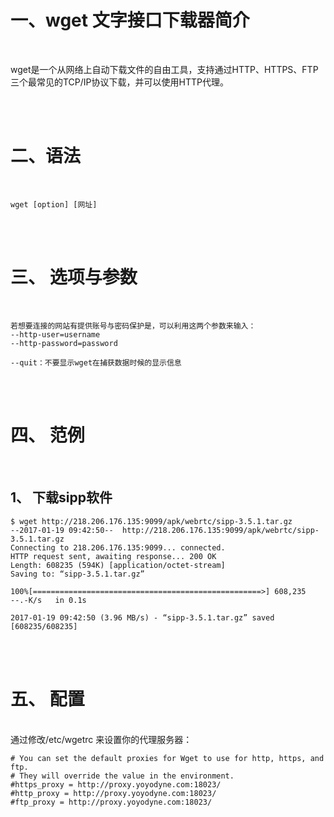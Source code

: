 # 一、wget 文字接口下载器简介
<br/>

wget是一个从网络上自动下载文件的自由工具，支持通过HTTP、HTTPS、FTP三个最常见的TCP/IP协议下载，并可以使用HTTP代理。

 <br/>
 <br/>

# 二、语法
<br/>


    wget [option] [网址]


<br/>
<br/>

# 三、 选项与参数
<br/>

    若想要连接的网站有提供账号与密码保护是，可以利用这两个参数来输入：
    --http-user=username
    --http-password=password

    --quit：不要显示wget在捕获数据时候的显示信息


<br/>
<br/>

# 四、 范例
<br/>

## 1、 下载sipp软件


    $ wget http://218.206.176.135:9099/apk/webrtc/sipp-3.5.1.tar.gz
    --2017-01-19 09:42:50--  http://218.206.176.135:9099/apk/webrtc/sipp-3.5.1.tar.gz
    Connecting to 218.206.176.135:9099... connected.
    HTTP request sent, awaiting response... 200 OK
    Length: 608235 (594K) [application/octet-stream]
    Saving to: “sipp-3.5.1.tar.gz”

    100%[===================================================>] 608,235     --.-K/s   in 0.1s    

    2017-01-19 09:42:50 (3.96 MB/s) - “sipp-3.5.1.tar.gz” saved [608235/608235]


<br/>
<br/>

# 五、 配置
<br/>
通过修改/etc/wgetrc 来设置你的代理服务器：


    # You can set the default proxies for Wget to use for http, https, and ftp.
    # They will override the value in the environment.
    #https_proxy = http://proxy.yoyodyne.com:18023/
    #http_proxy = http://proxy.yoyodyne.com:18023/
    #ftp_proxy = http://proxy.yoyodyne.com:18023/






















